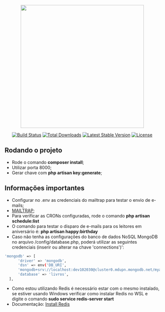 <p align="center"><a href="https://laravel.com" target="_blank"><img src="https://raw.githubusercontent.com/laravel/art/master/logo-lockup/5%20SVG/2%20CMYK/1%20Full%20Color/laravel-logolockup-cmyk-red.svg" width="400"></a></p>

<p align="center">
<a href="https://travis-ci.org/laravel/framework"><img src="https://travis-ci.org/laravel/framework.svg" alt="Build Status"></a>
<a href="https://packagist.org/packages/laravel/framework"><img src="https://img.shields.io/packagist/dt/laravel/framework" alt="Total Downloads"></a>
<a href="https://packagist.org/packages/laravel/framework"><img src="https://img.shields.io/packagist/v/laravel/framework" alt="Latest Stable Version"></a>
<a href="https://packagist.org/packages/laravel/framework"><img src="https://img.shields.io/packagist/l/laravel/framework" alt="License"></a>
</p>

## Rodando o projeto

- Rode o comando <strong>composer install</strong>;
- Utilizar porta 8000;
- Gerar chave com <strong>php artisan key:generate</strong>;

## Informações importantes
- Configurar no .env as credenciais do mailtrap para testar o envio de e-mails;
- <a target="_blank" href="https://mailtrap.io/signin">MAILTRAP</a>;
- Para verificar as CRONs configuradas, rode o comando <strong>php artisan schedule:list</strong>
- O comando para testar o disparo de e-mails para os leitores em aniversário é: <strong>php artisan happy:birthday</strong>
- Caso não tenha as configurações do banco de dados NoSQL MongoDB no arquivo /config/database.php, poderá utilizar as seguintes credenciais (inserir ou alterar na chave 'connections')':
```sh
'mongodb' => [
      'driver' => 'mongodb',
      'dsn' => env('DB_URI',
      'mongodb+srv://localhost:dev102030@cluster0.mdupn.mongodb.net/myappdb?retryWrites=true&w=majority'),
      'database' => 'livros',
  ],
```
- Como estou utilizando Redis é necessário estar com o mesmo instalado, se estiver usando Windows verificar como instalar Redis no WSL e digite o comando <strong>sudo service redis-server start</strong>
- Documentação: <a target="_blank" href="https://redis.io/docs/getting-started/installation/install-redis-on-windows/">Install Redis</a>
